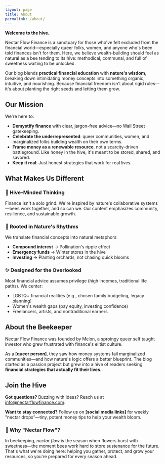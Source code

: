 ```yaml
---
layout: page
title: About
permalink: /about/
---
```


**Welcome to the hive.**

Nectar Flow Finance is a sanctuary for those who've felt excluded from the financial world—especially queer folks, women, and anyone who's been told finances isn't for them. Here, we believe wealth-building should feel as natural as a bee tending to its hive: methodical, communal, and full of sweetness waiting to be unlocked.

Our blog blends **practical financial education** with **nature's wisdom**, breaking down intimidating money concepts into something organic, intuitive, and nourishing. Because financial freedom isn't about rigid rules—it's about planting the right seeds and letting them grow.

## Our Mission

We're here to:

- **Demystify finance** with clear, jargon-free advice—no Wall Street gatekeeping.
- **Celebrate the underrepresented**: queer communities, women, and marginalized folks building wealth on their own terms.
- **Frame money as a renewable resource**, not a scarcity-driven battleground. Like honey in the hive, it's meant to be stored, shared, and savored.
- **Keep it real**: Just honest strategies that work for real lives.

## What Makes Us Different

### 🍯 **Hive-Minded Thinking**
Finance isn't a solo grind. We're inspired by nature's collaborative systems—bees work together, and so can we. Our content emphasizes community, resilience, and sustainable growth.

### 🌱 **Rooted in Nature's Rhythms**
We translate financial concepts into natural metaphors:
- **Compound interest** → Pollination's ripple effect
- **Emergency funds** → Winter stores in the hive
- **Investing** → Planting orchards, not chasing quick blooms

### ✨ **Designed for the Overlooked**
Most financial advice assumes privilege (high incomes, traditional life paths). We center:
- LGBTQ+ financial realities (e.g., chosen family budgeting, legacy planning)
- Women's wealth gaps (pay equity, investing confidence)
- Freelancers, artists, and nontraditional earners

## About the Beekeeper

Nectar Flow Finance was founded by Melon, a sproingy queer self taught investor who grew frustrated with finance's elitist culture.

As a **[queer person]**, they saw how money systems fail marginalized communities—and how nature's logic offers a better blueprint. The blog started as a passion project but grew into a hive of readers seeking **financial strategies that actually fit their lives**.

## Join the Hive

**Got questions?** Buzzing with ideas? Reach us at [info@nectarflowfinance.com](mailto:info@nectarflowfinance.com).

**Want to stay connected?** Follow us on **[social media links]** for weekly "nectar drops"—tiny, potent money tips to help your wealth bloom.

### 🐝 Why "Nectar Flow"?
In beekeeping, *nectar flow* is the season when flowers burst with sweetness—the moment bees work hard to store sustenance for the future. That's what we're doing here: helping you gather, protect, and grow your resources, so you're prepared for every season ahead.


